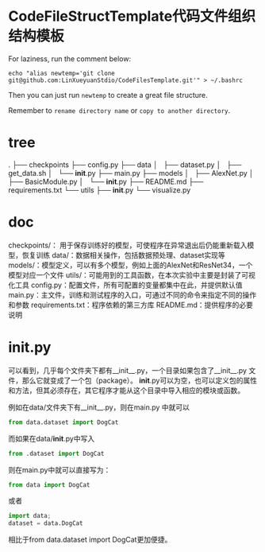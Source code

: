 # CodeFileStructTemplate代码文件组织结构模板

For laziness, run the comment below:
```shell
echo "alias newtemp='git clone git@github.com:LinXueyuanStdio/CodeFilesTemplate.git'" > ~/.bashrc
```

Then you can just run `newtemp` to create a great file structure.

Remember to `rename directory name` or `copy to another directory`.

# tree
.
├── checkpoints
├── config.py
├── data
│   ├── dataset.py
│   ├── get_data.sh
│   └── __init__.py
├── main.py
├── models
│   ├── AlexNet.py
│   ├── BasicModule.py
│   └── __init__.py
├── README.md
├── requirements.txt
└── utils
    ├── __init__.py
    └── visualize.py

# doc

checkpoints/： 用于保存训练好的模型，可使程序在异常退出后仍能重新载入模型，恢复训练
data/：数据相关操作，包括数据预处理、dataset实现等
models/：模型定义，可以有多个模型，例如上面的AlexNet和ResNet34，一个模型对应一个文件
utils/：可能用到的工具函数，在本次实验中主要是封装了可视化工具
config.py：配置文件，所有可配置的变量都集中在此，并提供默认值
main.py：主文件，训练和测试程序的入口，可通过不同的命令来指定不同的操作和参数
requirements.txt：程序依赖的第三方库
README.md：提供程序的必要说明

# __init__.py

可以看到，几乎每个文件夹下都有__init__.py，一个目录如果包含了__init__.py 文件，那么它就变成了一个包（package）。
__init__.py可以为空，也可以定义包的属性和方法，但其必须存在，其它程序才能从这个目录中导入相应的模块或函数。

例如在data/文件夹下有__init__.py，则在main.py 中就可以
```python
from data.dataset import DogCat
```
而如果在data/__init__.py中写入
```python
from .dataset import DogCat
```
则在main.py中就可以直接写为：
```python
from data import DogCat
```
或者
```python
import data;
dataset = data.DogCat
```
相比于from data.dataset import DogCat更加便捷。


